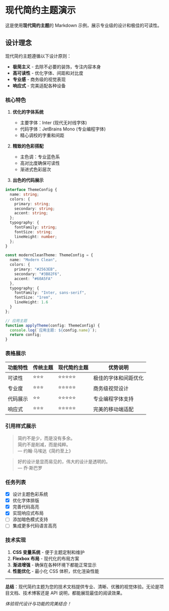 <!-- theme: modern-clean -->

# 现代简约主题演示

这是使用**现代简约主题**的 Markdown 示例，展示专业级的设计和极佳的可读性。

## 设计理念

现代简约主题遵循以下设计原则：

- **极简主义** - 去除不必要的装饰，专注内容本身
- **高可读性** - 优化字体、间距和对比度
- **专业感** - 商务级的视觉表现
- **响应式** - 完美适配各种设备

### 核心特色

1. **优化的字体系统**
   - 主要字体：Inter (现代无衬线字体)
   - 代码字体：JetBrains Mono (专业编程字体)
   - 精心调校的字重和间距

2. **精致的色彩搭配**
   - 主色调：专业蓝色系
   - 高对比度确保可读性
   - 渐进式色彩层次

3. **出色的代码展示**

```typescript
interface ThemeConfig {
  name: string;
  colors: {
    primary: string;
    secondary: string;
    accent: string;
  };
  typography: {
    fontFamily: string;
    fontSize: string;
    lineHeight: number;
  };
}

const modernCleanTheme: ThemeConfig = {
  name: "Modern Clean",
  colors: {
    primary: "#2563EB",
    secondary: "#3B82F6", 
    accent: "#60A5FA"
  },
  typography: {
    fontFamily: "Inter, sans-serif",
    fontSize: "1rem",
    lineHeight: 1.6
  }
};

// 应用主题
function applyTheme(config: ThemeConfig) {
  console.log(`应用主题: ${config.name}`);
  return config;
}
```

### 表格展示

| 功能特性 | 传统主题 | 现代简约主题 | 优势说明 |
|----------|----------|--------------|----------|
| 可读性 | ⭐⭐⭐ | ⭐⭐⭐⭐⭐ | 极佳的字体和间距优化 |
| 专业度 | ⭐⭐⭐ | ⭐⭐⭐⭐⭐ | 商务级视觉设计 |
| 代码展示 | ⭐⭐ | ⭐⭐⭐⭐⭐ | 专业编程字体支持 |
| 响应式 | ⭐⭐⭐ | ⭐⭐⭐⭐⭐ | 完美的移动端适配 |

### 引用样式展示

> 简约不是少，而是没有多余。  
> 简约不是削减，而是纯粹。  
> — 约翰·马埃达《简约至上》

> 好的设计是显而易见的，伟大的设计是透明的。  
> — 乔·斯巴罗

### 任务列表

- [x] 设计主题色彩系统
- [x] 优化字体排版
- [x] 完善代码高亮
- [x] 实现响应式布局
- [ ] 添加暗色模式支持
- [ ] 集成更多代码语言高亮

### 技术实现

1. **CSS 变量系统** - 便于主题定制和维护
2. **Flexbox 布局** - 现代化的布局方案
3. **渐进增强** - 确保在各种环境下都能正常显示
4. **性能优化** - 最小化 CSS 体积，优化渲染性能

---

**总结**：现代简约主题为您的技术文档提供专业、清晰、优雅的视觉体验。无论是项目文档、技术博客还是 API 说明，都能展现最佳的阅读效果。

*体验现代设计与功能的完美结合！*
